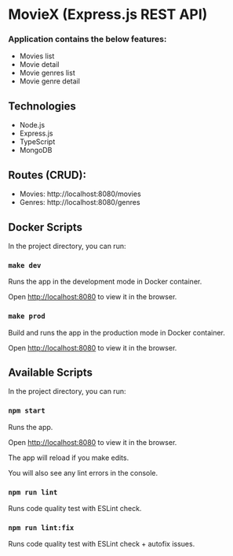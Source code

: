 # MovieX (Express.js REST API)

### Application contains the below features:

- Movies list
- Movie detail
- Movie genres list
- Movie genre detail

## Technologies

- Node.js
- Express.js
- TypeScript
- MongoDB

## Routes (CRUD):

- Movies: http://localhost:8080/movies
- Genres: http://localhost:8080/genres

## Docker Scripts

In the project directory, you can run:

### `make dev`

Runs the app in the development mode in Docker container.

Open [http://localhost:8080](http://localhost:8080) to view it in the browser.

### `make prod`

Build and runs the app in the production mode in Docker container.

Open [http://localhost:8080](http://localhost:8080) to view it in the browser.


## Available Scripts

In the project directory, you can run:

### `npm start`

Runs the app.

Open [http://localhost:8080](http://localhost:8080) to view it in the browser.

The app will reload if you make edits.

You will also see any lint errors in the console.

### `npm run lint`

Runs code quality test with ESLint check.

### `npm run lint:fix`

Runs code quality test with ESLint check + autofix issues.




